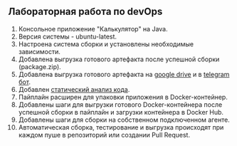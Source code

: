 ## Лабораторная работа по devOps 
 
1. Консольное приложение "Калькулятор" на Java.
2. Версия системы - ubuntu-latest.
3. Настроена система сборки и установлены необходимые зависимости.
5. Добавлена выгрузка готового артефакта после успешной сборки (package.zip).
6. Добавлена выгрузка готового артефакта на [google drive](https://drive.google.com/drive/folders/1haUNLZMJRnHAfNcGQKYqLNkWySiYTFwB?usp=sharing) и в [telegram бот](https://t.me/devOps_dashaVav_bot).
8. Добавлен [статический анализ кода](https://github.com/marketplace/actions/lint-action).
9. Пайплайн расширен для упаковки приложения в Docker-контейнер.
10. Добавлены шаги для выгрузки готового Docker-контейнера после успешной сборки в пайплайн и загрузки контейнера в Docker Hub.
12. Добавлены шаги для сборки на собственном подключенном агенте.
13. Автоматическая сборка, тестирование и выгрузка происходят при каждом пуше в репозиторий или создании Pull Request.
